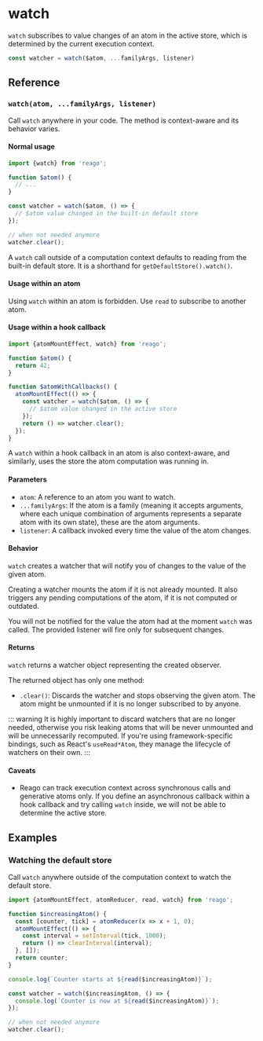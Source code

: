 # watch

`watch` subscribes to value changes of an atom in the active store, which is determined by the current
execution context.

```ts
const watcher = watch($atom, ...familyArgs, listener)
```


## Reference

### `watch(atom, ...familyArgs, listener)`

Call `watch` anywhere in your code. The method is context-aware and its behavior varies.

#### Normal usage

```ts
import {watch} from 'reago';

function $atom() {
  // ...
}

const watcher = watch($atom, () => {
  // $atom value changed in the built-in default store
});

// when not needed anymore
watcher.clear();
```

A `watch` call outside of a computation context defaults to reading from the built-in default store. It is a
shorthand for `getDefaultStore().watch()`.

#### Usage within an atom

Using `watch` within an atom is forbidden. Use `read` to subscribe to another atom.

#### Usage within a hook callback

```ts
import {atomMountEffect, watch} from 'reago';

function $atom() {
  return 42;
}

function $atomWithCallbacks() {
  atomMountEffect(() => {
    const watcher = watch($atom, () => {
      // $atom value changed in the active store
    });
    return () => watcher.clear();
  });
}
```

A `watch` within a hook callback in an atom is also context-aware, and similarly, uses the store
the atom computation was running in.

#### Parameters

* `atom`: A reference to an atom you want to watch.
* `...familyArgs`: If the atom is a family (meaning it accepts arguments, where each unique combination of
  arguments represents a separate atom with its own state), these are the atom arguments.
* `listener`: A callback invoked every time the value of the atom changes.

#### Behavior

`watch` creates a watcher that will notify you of changes to the value of the given atom.

Creating a watcher mounts the atom if it is not already mounted. It also triggers any pending computations
of the atom, if it is not computed or outdated.

You will not be notified for the value the atom had at the moment `watch` was called. The provided
listener will fire only for subsequent changes.

#### Returns

`watch` returns a watcher object representing the created observer.

The returned object has only one method:
* `.clear()`: Discards the watcher and stops observing the given atom. The atom might be unmounted
  if it is no longer subscribed to by anyone.

::: warning
It is highly important to discard watchers that are no longer needed, otherwise you risk leaking
atoms that will be never unmounted and will be unnecessarily recomputed. If you're using framework-specific
bindings, such as React's `useRead*Atom`, they manage the lifecycle of watchers on their own.
:::

#### Caveats
* Reago can track execution context across synchronous calls and generative atoms only. If you define an
  asynchronous callback within a hook callback and try calling `watch` inside, we will not be able to
  determine the active store.


## Examples

### Watching the default store

Call `watch` anywhere outside of the computation context to watch the default store.

```ts
import {atomMountEffect, atomReducer, read, watch} from 'reago';

function $increasingAtom() {
  const [counter, tick] = atomReducer(x => x + 1, 0);
  atomMountEffect(() => {
    const interval = setInterval(tick, 1000);
    return () => clearInterval(interval);
  }, []);
  return counter;
}

console.log(`Counter starts at ${read($increasingAtom)}`);

const watcher = watch($increasingAtom, () => {
  console.log(`Counter is now at ${read($increasingAtom)}`);
});

// when not needed anymore
watcher.clear();
```
